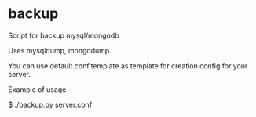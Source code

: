 # backup
Script for backup mysql/mongodb

Uses mysqldump, mongodump.


You can use default.conf.template as template for creation config for your
server.


Example of usage

$ ./backup.py server.conf
